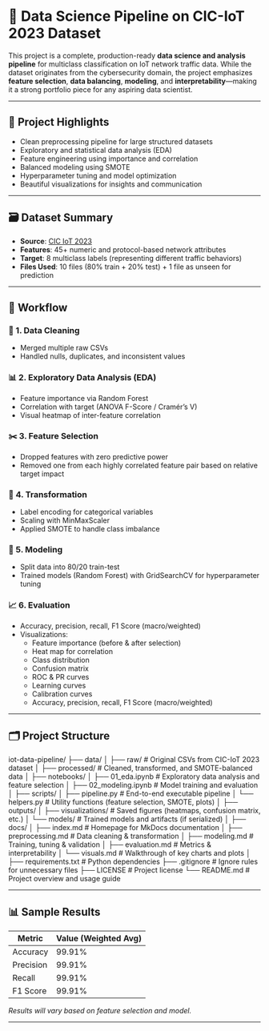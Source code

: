  # 🧠 Data Science Pipeline on CIC-IoT 2023 Dataset

This project is a complete, production-ready **data science and analysis pipeline** for multiclass classification on IoT network traffic data. While the dataset originates from the cybersecurity domain, the project emphasizes **feature selection**, **data balancing**, **modeling**, and **interpretability**—making it a strong portfolio piece for any aspiring data scientist.

---

## 📌 Project Highlights

- Clean preprocessing pipeline for large structured datasets
- Exploratory and statistical data analysis (EDA)
- Feature engineering using importance and correlation
- Balanced modeling using SMOTE
- Hyperparameter tuning and model optimization
- Beautiful visualizations for insights and communication

---

## 🗃️ Dataset Summary

- **Source**: [CIC IoT 2023](https://www.unb.ca/cic/datasets/iot-2023.html)
- **Features**: 45+ numeric and protocol-based network attributes
- **Target**: 8 multiclass labels (representing different traffic behaviors)
- **Files Used**: 10 files (80% train + 20% test) + 1 file as unseen for prediction

---

## 🔧 Workflow

### 🧹 1. Data Cleaning
- Merged multiple raw CSVs
- Handled nulls, duplicates, and inconsistent values

### 📊 2. Exploratory Data Analysis (EDA)
- Feature importance via Random Forest
- Correlation with target (ANOVA F-Score / Cramér’s V)
- Visual heatmap of inter-feature correlation

### ✂️ 3. Feature Selection
- Dropped features with zero predictive power
- Removed one from each highly correlated feature pair based on relative target impact

### 🔄 4. Transformation
- Label encoding for categorical variables
- Scaling with MinMaxScaler
- Applied SMOTE to handle class imbalance

### 🤖 5. Modeling
- Split data into 80/20 train-test
- Trained models (Random Forest) with GridSearchCV for hyperparameter tuning

### 📈 6. Evaluation
- Accuracy, precision, recall, F1 Score (macro/weighted)
- Visualizations:
  - Feature importance (before & after selection)
  - Heat map for correlation
  - Class distribution
  - Confusion matrix
  - ROC & PR curves
  - Learning curves
  - Calibration curves
  - Accuracy, precision, recall, F1 Score (macro/weighted)

---

## 🗂️ Project Structure

iot-data-pipeline/
├── data/
│   ├── raw/               # Original CSVs from CIC-IoT 2023 dataset
│   ├── processed/         # Cleaned, transformed, and SMOTE-balanced data
│
├── notebooks/
│   ├── 01_eda.ipynb       # Exploratory data analysis and feature selection
│   ├── 02_modeling.ipynb  # Model training and evaluation
│
├── scripts/
│   ├── pipeline.py        # End-to-end executable pipeline
│   └── helpers.py         # Utility functions (feature selection, SMOTE, plots)
│
├── outputs/
│   ├── visualizations/    # Saved figures (heatmaps, confusion matrix, etc.)
│   └── models/            # Trained models and artifacts (if serialized)
│
├── docs/
│   ├── index.md           # Homepage for MkDocs documentation
│   ├── preprocessing.md   # Data cleaning & transformation
│   ├── modeling.md        # Training, tuning & validation
│   ├── evaluation.md      # Metrics & interpretability
│   └── visuals.md         # Walkthrough of key charts and plots
│
├── requirements.txt       # Python dependencies
├── .gitignore             # Ignore rules for unnecessary files
├── LICENSE                # Project license
└── README.md              # Project overview and usage guide


---

## 📊 Sample Results

| Metric     | Value (Weighted Avg) |
|------------|----------------------|
| Accuracy   | 99.91%               |
| Precision  | 99.91%               |
| Recall     | 99.91%               |
| F1 Score   | 99.91%               |

*Results will vary based on feature selection and model.*

---

